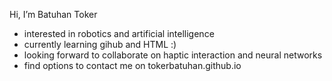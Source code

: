 Hi, I’m Batuhan Toker
- interested in robotics and artificial intelligence
- currently learning gihub and HTML :)
- looking forward to collaborate on haptic interaction and neural networks
- find options to contact me on tokerbatuhan.github.io 

<!---
tokerbatuhan/tokerbatuhan is a ✨ special ✨ repository because its `README.md` (this file) appears on your GitHub profile.
You can click the Preview link to take a look at your changes.
--->
